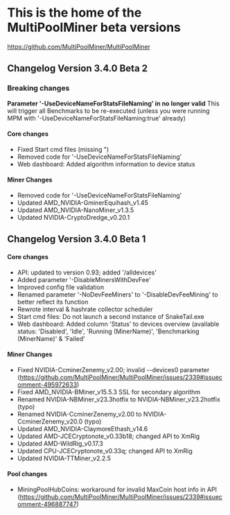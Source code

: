 # This is the home of the MultiPoolMiner beta versions
https://github.com/MultiPoolMiner/MultiPoolMiner

## Changelog Version 3.4.0 Beta 2

### Breaking changes

**Parameter '-UseDeviceNameForStatsFileNaming' in no longer valid**
This will trigger all Benchmarks to be re-executed (unless you were running MPM with '-UseDeviceNameForStatsFileNaming:true' already)

#### Core changes
- Fixed Start cmd files (missing ")
- Removed code for '-UseDeviceNameForStatsFileNaming'
- Web dashboard: Added algorithm information to device status

#### Miner Changes
- Removed code for '-UseDeviceNameForStatsFileNaming'
- Updated AMD_NVIDIA-GminerEquihash_v1.45
- Updated AMD_NVIDIA-NanoMiner_v1.3.5
- Updated NVIDIA-CryptoDredge_v0.20.1

## Changelog Version 3.4.0 Beta 1

#### Core changes
- API: updated to version 0.93; added '/alldevices'
- Added parameter '-DisableMinersWithDevFee'
- Improved config file validation
- Renamed parameter '-NoDevFeeMiners' to '-DisableDevFeeMining' to better reflect its function
- Rewrote interval & hashrate collector scheduler
- Start cmd files: Do not launch a second instance of SnakeTail.exe
- Web dashboard: Added column 'Status' to devices overview (available status: 'Disabled', 'Idle', 'Running (MinerName)', 'Benchmarking (MinerName)' & 'Failed'

#### Miner Changes
- Fixed NVIDIA-CcminerZenemy_v2.00; invalid --devices0 parameter (https://github.com/MultiPoolMiner/MultiPoolMiner/issues/2339#issuecomment-495972633)
- Fixed AMD_NVIDIA-BMiner_v15.5.3 SSL for secondary algorithm
- Renamed NVIDIA-NBMiner_v23.3hotfix to NVIDIA-NBMiner_v23.2hotfix (typo)
- Renamed NVIDIA-CcminerZenemy_v2.00 to NVIDIA-CcminerZenemy_v20.0 (typo)
- Updated AMD_NVIDIA-ClaymoreEthash_v14.6
- Updated AMD-JCECryptonote_v0.33b18; changed API to XmRig
- Updated AMD-WildRig_v0.17.3
- Updated CPU-JCECryptonote_v0.33q; changed API to XmRig
- Updated NVIDIA-TTMiner_v2.2.5

#### Pool changes
- MiningPoolHubCoins: workaround for invalid MaxCoin host info in API (https://github.com/MultiPoolMiner/MultiPoolMiner/issues/2339#issuecomment-496887747)

